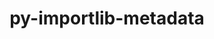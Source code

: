 ---
title: "py-importlib-metadata"
layout: cache
categories: [package, develop-2024-03-17]
meta: {"versions": ["7.0.1"], "compilers": ["gcc@=11.1.0", "gcc@=11.4.0"], "oss": ["ubuntu20.04", "ubuntu22.04"], "platforms": ["linux"], "targets": ["x86_64_v3"], "stacks": ["data-vis-sdk", "e4s", "root"], "num_specs": 2, "num_specs_by_stack": {"data-vis-sdk": 1, "root": 2, "e4s": 1}}
spec_details: [{"hash": "3t2lp34lq5ky7yknahtorsk5mqcxox4t", "compiler": "gcc@=11.1.0", "versions": ["7.0.1"], "os": "ubuntu20.04", "platform": "linux", "target": "x86_64_v3", "variants": ["build_system=python_pip"], "stacks": ["data-vis-sdk", "root"], "size": "-", "tarball": "https://binaries.spack.io/develop-2024-03-17/build_cache/linux-ubuntu20.04-x86_64_v3/gcc-11.1.0/py-importlib-metadata-7.0.1/linux-ubuntu20.04-x86_64_v3-gcc-11.1.0-py-importlib-metadata-7.0.1-3t2lp34lq5ky7yknahtorsk5mqcxox4t.spack"}, {"hash": "etkoxa2pcfohafbpyazxlq366cdgy5pw", "compiler": "gcc@=11.4.0", "versions": ["7.0.1"], "os": "ubuntu22.04", "platform": "linux", "target": "x86_64_v3", "variants": ["build_system=python_pip"], "stacks": ["e4s", "root"], "size": "-", "tarball": "https://binaries.spack.io/develop-2024-03-17/build_cache/linux-ubuntu22.04-x86_64_v3/gcc-11.4.0/py-importlib-metadata-7.0.1/linux-ubuntu22.04-x86_64_v3-gcc-11.4.0-py-importlib-metadata-7.0.1-etkoxa2pcfohafbpyazxlq366cdgy5pw.spack"}]
---